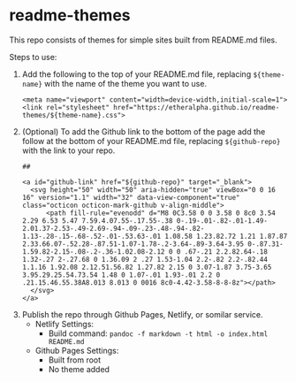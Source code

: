 # readme-themes

This repo consists of themes for simple sites built from README.md files.

Steps to use:

1. Add the following to the top of your README.md file, replacing `${theme-name}` with the name of the theme you want to use.
    ```
    <meta name="viewport" content="width=device-width,initial-scale=1">
    <link rel="stylesheet" href="https://etheralpha.github.io/readme-themes/${theme-name}.css">
    ```
1. (Optional) To add the Github link to the bottom of the page add the follow at the bottom of your README.md file, replacing `${github-repo}` with the link to your repo.
    ```
    ##

    <a id="github-link" href="${github-repo}" target="_blank">
      <svg height="50" width="50" aria-hidden="true" viewBox="0 0 16 16" version="1.1" width="32" data-view-component="true" class="octicon octicon-mark-github v-align-middle">
          <path fill-rule="evenodd" d="M8 0C3.58 0 0 3.58 0 8c0 3.54 2.29 6.53 5.47 7.59.4.07.55-.17.55-.38 0-.19-.01-.82-.01-1.49-2.01.37-2.53-.49-2.69-.94-.09-.23-.48-.94-.82-1.13-.28-.15-.68-.52-.01-.53.63-.01 1.08.58 1.23.82.72 1.21 1.87.87 2.33.66.07-.52.28-.87.51-1.07-1.78-.2-3.64-.89-3.64-3.95 0-.87.31-1.59.82-2.15-.08-.2-.36-1.02.08-2.12 0 0 .67-.21 2.2.82.64-.18 1.32-.27 2-.27.68 0 1.36.09 2 .27 1.53-1.04 2.2-.82 2.2-.82.44 1.1.16 1.92.08 2.12.51.56.82 1.27.82 2.15 0 3.07-1.87 3.75-3.65 3.95.29.25.54.73.54 1.48 0 1.07-.01 1.93-.01 2.2 0 .21.15.46.55.38A8.013 8.013 0 0016 8c0-4.42-3.58-8-8-8z"></path>
      </svg>
    </a>
    ```
1. Publish the repo through Github Pages, Netlify, or somilar service.
    - Netlify Settings:
      - Build command: `pandoc -f markdown -t html -o index.html README.md`
    - Github Pages Settings: 
      - Built from root
      - No theme added
